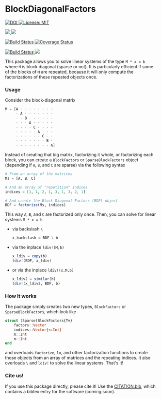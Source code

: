 

# BlockDiagonalFactors

<p>
  <a href="https://doi.org/<DOI>">
    <img src="https://zenodo.org/badge/DOI/<DOI>.svg" alt="DOI">
  </a>
  <a href="https://github.com/briochemc/BlockDiagonalFactors.jl/blob/master/LICENSE">
    <img alt="License: MIT" src="https://img.shields.io/badge/License-MIT-yellow.svg">
  </a>
</p>
<p>
  <a href="https://briochemc.github.io/BlockDiagonalFactors.jl/stable/">
    <img src=https://img.shields.io/badge/docs-stable-blue.svg>
  </a>
  <a href="https://briochemc.github.io/BlockDiagonalFactors.jl/latest/">
    <img src=https://img.shields.io/badge/docs-dev-blue.svg>
  </a>
</p>
<p>
  <a href="https://travis-ci.com/briochemc/BlockDiagonalFactors.jl">
    <img alt="Build Status" src="https://travis-ci.com/briochemc/BlockDiagonalFactors.jl.svg?branch=master">
  </a>
  <a href='https://coveralls.io/github/briochemc/BlockDiagonalFactors.jl'>
    <img src='https://coveralls.io/repos/github/briochemc/BlockDiagonalFactors.jl/badge.svg' alt='Coverage Status' />
  </a>
</p>
<p>
  <a href="https://ci.appveyor.com/project/briochemc/BlockDiagonalFactors-jl">
    <img alt="Build Status" src="https://ci.appveyor.com/api/projects/status/prm2xfd6q5pba1om?svg=true">
  </a>
  <a href="https://codecov.io/gh/briochemc/BlockDiagonalFactors.jl">
    <img src="https://codecov.io/gh/briochemc/BlockDiagonalFactors.jl/branch/master/graph/badge.svg" />
  </a>
</p>

This package allows you to solve linear systems of the type `M * x = b` where `M` is block diagonal (sparse or not).
It is particularly efficient if some of the blocks of `M` are repeated, because it will only compute the factorizations of these repeated objects once.

### Usage

Consider the block-diagonal matrix
```julia
M = [A ⋅ ⋅ ⋅ ⋅ ⋅ ⋅ ⋅ ⋅
     ⋅ A ⋅ ⋅ ⋅ ⋅ ⋅ ⋅ ⋅
     ⋅ ⋅ B ⋅ ⋅ ⋅ ⋅ ⋅ ⋅
     ⋅ ⋅ ⋅ A ⋅ ⋅ ⋅ ⋅ ⋅
     ⋅ ⋅ ⋅ ⋅ C ⋅ ⋅ ⋅ ⋅
     ⋅ ⋅ ⋅ ⋅ ⋅ A ⋅ ⋅ ⋅
     ⋅ ⋅ ⋅ ⋅ ⋅ ⋅ C ⋅ ⋅
     ⋅ ⋅ ⋅ ⋅ ⋅ ⋅ ⋅ B ⋅
     ⋅ ⋅ ⋅ ⋅ ⋅ ⋅ ⋅ ⋅ A]
```

Instead of creating that big matrix, factorizing it whole, or factorizing each block, you can create a `BlockFactors` or `SparseBlockFactors` object (depending if `A`, `B`, and `C` are sparse) via the following syntax

```julia
# From an array of the matrices
Ms = [A, B, C]

# And an array of "repetition" indices
indices = [1, 1, 2, 1, 3, 1, 3, 2, 1]

# And create the Block Diagonal Factors (BDF) object
BDF = factorize(Ms, indices)
```

This way `A`, `B`, and `C` are factorized only once.
Then, you can solve for linear systems `M * x = b` 
- via backslash `\`

    ```julia
    x_backslash = BDF \ b
    ```

- via the inplace `ldiv!(M,b)`
    ```julia
    x_ldiv = copy(b)
    ldiv!(BDF, x_ldiv)
    ```

- or via the inplace `ldiv!(x,M,b)`
    ```julia
    x_ldiv2 = similar(b)
    ldiv!(x_ldiv2, BDF, b)
    ```

### How it works

The package simply creates two new types, `BlockFactors` or `SparseBlockFactors`, which look like
```julia
struct (Sparse)BlockFactors{Tv}
    factors::Vector
    indices::Vector{<:Int}
    m::Int
    n::Int
end
```
and overloads `factorize`, `lu`, and other factorization functions to create those objects from an array of matrices and the repeating indices.
It also overloads `\` and `ldiv!` to solve the linear systems.
That's it!

### Cite us!

If you use this package directly, please cite it!
Use the [CITATION.bib](./CITATION.bib), which contains a bibtex entry for the software (coming soon).
